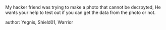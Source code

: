 My hacker friend was trying to make a photo that cannot be decrpyted, He wants your help to test out if you can get the data from the photo or not.

author: Yegnis, Shield01, Warrior

